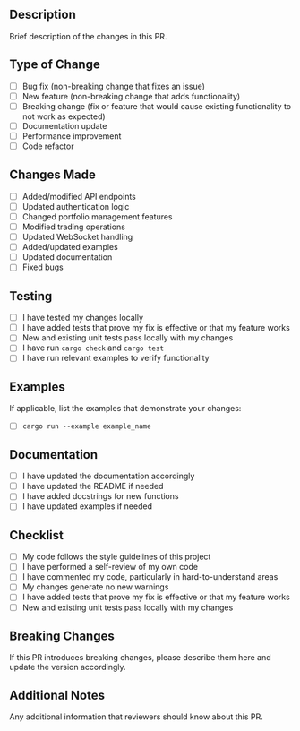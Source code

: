 ## Description

Brief description of the changes in this PR.

## Type of Change

- [ ] Bug fix (non-breaking change that fixes an issue)
- [ ] New feature (non-breaking change that adds functionality)
- [ ] Breaking change (fix or feature that would cause existing functionality to not work as expected)
- [ ] Documentation update
- [ ] Performance improvement
- [ ] Code refactor

## Changes Made

- [ ] Added/modified API endpoints
- [ ] Updated authentication logic
- [ ] Changed portfolio management features
- [ ] Modified trading operations
- [ ] Updated WebSocket handling
- [ ] Added/updated examples
- [ ] Updated documentation
- [ ] Fixed bugs

## Testing

- [ ] I have tested my changes locally
- [ ] I have added tests that prove my fix is effective or that my feature works
- [ ] New and existing unit tests pass locally with my changes
- [ ] I have run `cargo check` and `cargo test`
- [ ] I have run relevant examples to verify functionality

## Examples

If applicable, list the examples that demonstrate your changes:

- [ ] `cargo run --example example_name`

## Documentation

- [ ] I have updated the documentation accordingly
- [ ] I have updated the README if needed
- [ ] I have added docstrings for new functions
- [ ] I have updated examples if needed

## Checklist

- [ ] My code follows the style guidelines of this project
- [ ] I have performed a self-review of my own code
- [ ] I have commented my code, particularly in hard-to-understand areas
- [ ] My changes generate no new warnings
- [ ] I have added tests that prove my fix is effective or that my feature works
- [ ] New and existing unit tests pass locally with my changes

## Breaking Changes

If this PR introduces breaking changes, please describe them here and update the version accordingly.

## Additional Notes

Any additional information that reviewers should know about this PR.